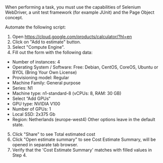 When performing a task, you must use the capabilities of Selenium WebDriver, a unit test framework (for example JUnit) and the Page Object concept.

Automate the following script:
1. Open https://cloud.google.com/products/calculator/?hl=en
2. Click on "Add to estimate" button.
3. Select "Compute Engine".
4. Fill out the form with the following data:
* Number of instances: 4
* Operating System / Software: Free: Debian, CentOS, CoreOS, Ubuntu or BYOL (Bring Your Own License)
* Provisioning model: Regular
* Machine Family: General purpose 
* Series: N1 
* Machine type: n1-standard-8 (vCPUs: 8, RAM: 30 GB)
* Select “Add GPUs“
* GPU type: NVIDIA V100
* Number of GPUs: 1
* Local SSD: 2x375 Gb
* Region: Netherlands (europe-west4)
Other options leave in the default state.
5. Click "Share" to see Total estimated cost
6. Click "Open estimate summary" to see Cost Estimate Summary, will be opened in separate tab browser.
7. Verify that the 'Cost Estimate Summary' matches with filled values in Step 4.
